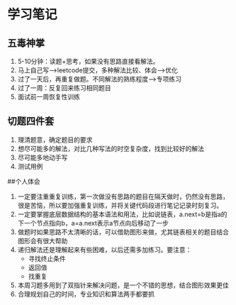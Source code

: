 # 学习笔记     
## 五毒神掌
1. 5-10分钟：读题+思考，如果没有思路直接看解法。
2. 马上自己写——>leetcode提交，多种解法比较、体会——>优化
3. 过了一天后，再重复做题。不同解法的熟练程度——>专项练习     
4. 过了一周：反复回来练习相同题目
5. 面试前一周恢复性训练

## 切题四件套      
1. 理清题意，确定题目的要求
2. 想尽可能多的解法，对比几种写法的时空复杂度，找到比较好的解法
3. 尽可能多地动手写
4. 测试用例

##个人体会
1. 一定要注重重复训练，第一次做没有思路的题目在隔天做时，仍然没有思路，很是苦恼，所以要加强重复训练，并将关键代码段进行笔记记录时刻复习。
2. 一定要掌握底层数据结构的基本语法和用法，比如说链表，a.next=b是指a的下一个节点指向b，a=a.next表示a节点向后移动了一步
3. 做题时如果思路不太清晰的话，可以借助图形来做，尤其链表相关的题目结合图形会有很大帮助
4. 递归解法还是理解起来有些困难，以后还需多加练习。要注意：
    + 寻找终止条件
    + 返回值
    + 找重复
5. 本周习题多用到了双指针来解决问题，是一个不错的思想，结合图形效果更佳
6. 合理规划自己的时间，专业知识和算法两手都要抓
